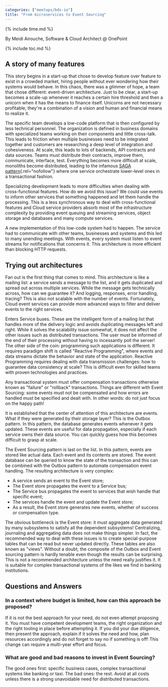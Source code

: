 ```yaml
---
categories: ["meetups/bdx-io"]
title: "From microservices to Event Sourcing"
---
```


{% include time.md %}

By Meidi Airouche, Software & Cloud Architect @ OnePoint  

{% include toc.md %}

## A story of many features

This story begins in a start-up that chose to develop feature over feature to exist in a crowded market, hiring people
without ever wondering how their systems would behave. In this chaos, there was a glimmer of hope, a team that chose
different: event-driven architecture. Just to be clear, a start-up becomes a scale-up whenever it reaches a certain hire
threshold and then a unicorn when it has the means to finance itself. Unicorns are not necessary profitable; they're a
combination of a vision and human and financial means to realize it.

The specific team develops a low-code platform that is then configured by less technical personnel. The organization is
defined in business domains with specialized teams working on their components and little cross-talk. This leads to
friction when multiple businesses need to be integrated together and customers are researching a deep level of
integration and cohesiveness. At scale, this leads to lots of backends, API contracts and data sources. Teams must
distribute their contracts, improve them, communicate, interface, test. Everything becomes more difficult at scale,
monoliths become distributed, leading to the infamous [SAGA pattern](https://microservices.io/patterns/data/saga.html){:rel="nofollow"}
where one service orchestrate lower-level ones in a transactional fashion.

Specializing development leads to more difficulties when dealing with cross-functional features. How do we avoid this
issue? We could use events to inform other services that something happened and let them handle the processing. This is
a less synchronous way to deal with cross-functional features and Cloud service providers absorb most of the
infrastructure complexity by providing event queuing and streaming services, object storage and databases and many
compute services.

A new implementation of this low-code system had to happen. The service had to communicate with other teams, businesses
and systems and this led to many unending meetings. With events, every system must listen to event streams for
notifications that concerns it. This architecture is more efficient than blocking HTTP requests.

## Trying out architectures

Fan out is the first thing that comes to mind. This architecture is like a mailing list: a service sends a message to
the list, and it gets duplicated and spread out across multiple services. While the message gets technically across, how
can we guarantee it? And logging, responses, error handling, tracing? This is also not scalable with the number of
events. Fortunately, Cloud event services can provide more advanced ways to filter and deliver events to the right
services.

Enters Service buses. These are the intelligent form of a mailing list that handles more of the delivery logic and
avoids duplicating messages left and right. While it solves the scalability issue somewhat, it does not affect the other
issues such as distributed transactions. The user must be informed of the end of their processing without having to
incessantly poll the server! The other side of the coin: programming such applications is different. It requires
paradigm shift is called "Reactive Programming", where events and data streams dictate the behavior and state of the
application. Reactive Programming requires dealing with data transmission challenges: how to guarantee data consistency
at scale? This is difficult even for skilled teams with proven technologies and practices.

Any transactional system must offer compensation transactions otherwise known as "failure" or "rollback" transactions.
Things are different with Event Sourcing: some events must not be compensated and how errors are handled must be
specified and dealt with. In other words: do not just focus on the happy path!

It is established that the center of attention of this architecture are events. What if they were generated by their
storage layer? This is the Outbox pattern. In this pattern, the database generates events whenever it gets updated.
These events are useful for data propagation, especially if each service owns their data source. You can quickly guess
how this becomes difficult to grasp at scale.

The Event Sourcing pattern is last on the list. In this pattern, events are stored like actual data. Each event and its
contents are stored. The event database can be queried to know the state of the transaction and this can be combined
with the Outbox pattern to automate compensation event handling. The resulting architecture is very complex:

- A service sends an event to the Event store;
- The Event store propagates the event to a Service bus;
- The Service bus propagates the event to services that wish handle that specific event;
- The services handle the event and update the Event store;
- As a result, the Event store generates new events, whether of success or compensation type.

The obvious bottleneck is the Event store: it must aggregate data generated by many subsystems to satisfy all the
dependent subsystems! Centralizing, journaling and aggregating data does not make things simpler. In fact, the
recommended way to deal with these issues is to create special-purpose tables that can be read but never updated
directly. These tables are also known as "views". Without a doubt, the composite of the Outbox and Event sourcing
pattern is hardly tenable even though the results can be surprising. This is not a recommended architecture unless the
need really justifies it. It is suitable for complex transactional systems of the likes we find in banking institutions.

## Questions and Answers

### In a context where budget is limited, how can this approach be proposed?

If it is not the best approach for your need, do not even attempt proposing it. You must have competent development
teams, the right organization and the right tooling in place before attempting it. If you did your due diligence, then
present the approach, explain if it solves the need and how, plan resources accordingly and do not forget to say no if
something is off! This change can require a multi-year effort and focus.

### What are good and bad reasons to invest in Event Sourcing?

The good ones first: specific business cases, complex transactional systems like banking or taxi. The bad ones: the
rest. Avoid at all costs unless there is a strong unavoidable need for distributed transactions.

